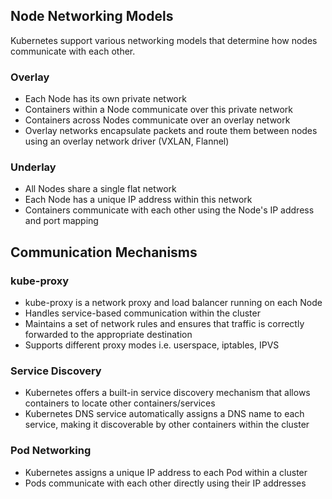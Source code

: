 ## Node Networking Models

Kubernetes support various networking models that determine how nodes communicate with each other.

### Overlay

- Each Node has its own private network
- Containers within a Node communicate over this private network
- Containers across Nodes communicate over an overlay network
- Overlay networks encapsulate packets and route them between nodes using an overlay network driver (VXLAN, Flannel)

### Underlay

- All Nodes share a single flat network
- Each Node has a unique IP address within this network
- Containers communicate with each other using the Node's IP address and port mapping

## Communication Mechanisms

### kube-proxy

- kube-proxy is a network proxy and load balancer running on each Node
- Handles service-based communication within the cluster
- Maintains a set of network rules and ensures that traffic is correctly forwarded to the appropriate destination
- Supports different proxy modes i.e. userspace, iptables, IPVS

### Service Discovery

- Kubernetes offers a built-in service discovery mechanism that allows containers to locate other containers/services
- Kubernetes DNS service automatically assigns a DNS name to each service, making it discoverable by other containers within the cluster

### Pod Networking

- Kubernetes assigns a unique IP address to each Pod within a cluster
- Pods communicate with each other directly using their IP addresses
